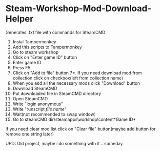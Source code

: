 # Steam-Workshop-Mod-Download-Helper
Generates .txt file with commands for SteamCMD
1. Instal Tampermonkey
2. Add this scripts to Tampermonkey 
3. Go to steam workshop
4. Click on "Enter game ID" button
5. Enter game ID
6. Press F5
7. Click on "Add to file" button
7*. If you need download mod from collection click on checkbox(left from collection name)
8. When you add all the necessary mods click "Download" button
9. Download SteamCMD
10. Put downloaded file in SteamCMD directory 
11. Open SteamCMD
12. Write "login anonymous"
13. Write "runscript *file name*"
14. Wait(not recommended to swap window)
15. Go to steamCMD dir\steamapps\worlshop\content\*Game ID*

If you need clear mod list click on "Clear file" button(maybe add button for remove one string later)

UPD: Old project, maybe i do something with it... someday.
